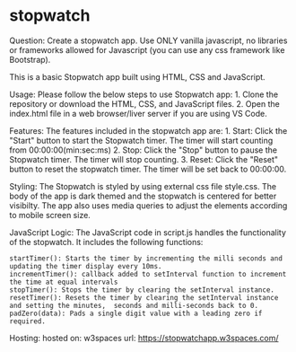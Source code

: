 # stopwatch

Question:
Create a stopwatch app. Use ONLY vanilla javascript, no libraries or frameworks allowed for Javascript (you can use any css framework like Bootstrap).

This is a basic Stopwatch app built using HTML, CSS and JavaScript.

Usage:
Please follow the below steps to use Stopwatch app:
    1. Clone the repository or download the HTML, CSS, and JavaScript files.
    2. Open the index.html file in a web browser/liver server if you are using VS Code.

Features:
The features included in the stopwatch app are:
    1. Start: Click the "Start" button to start the Stopwatch timer. The timer will start counting  from 00:00:00(min:sec:ms)
    2. Stop: Click the "Stop" button to pause the Stopwatch timer. The timer will stop counting.
    3. Reset: Click the "Reset" button to reset the stopwatch timer. The timer will be set back to 00:00:00.

Styling:
    The Stopwatch is styled by using external css file style.css.
    The body of the app is dark themed and the stopwatch is centered for better visibilty.
    The app also uses media queries to adjust the elements according to mobile screen size.

JavaScript Logic:
    The JavaScript code in script.js handles the functionality of the stopwatch. It includes the following functions:

    startTimer(): Starts the timer by incrementing the milli seconds and updating the timer display every 10ms.
    incrementTimer(): callback added to setInterval function to increment the time at equal intervals
    stopTimer(): Stops the timer by clearing the setInterval instance.
    resetTimer(): Resets the timer by clearing the setInterval instance and setting the minutes,  seconds and milli-seconds back to 0.
    padZero(data): Pads a single digit value with a leading zero if required.

Hosting: 
    hosted on: w3spaces
    url: https://stopwatchapp.w3spaces.com/

